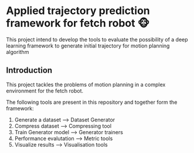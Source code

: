 # Applied trajectory prediction framework for fetch robot  :monkey_face:

This project intend to develop the tools to evaluate the possibility of a deep learning framework to generate initial trajectory for motion planning algorithm

## Introduction
This project tackles the problems of motion planning in a complex environment for the fetch robot.

The following tools are present in this repository and together form the framework:
 
 1. Generate a dataset        --> Dataset Generator
 2. Compress dataset          --> Compressing tool
 3. Train Generator model     --> Generator trainers
 4. Performance evalutation   --> Metric tools
 5. Visualize results         --> Visualisation tools

